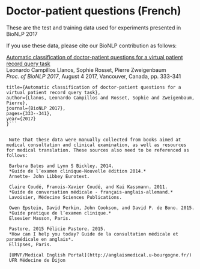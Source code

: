 # Doctor-patient questions (French)

These are the test and training data used for experiments presented in BioNLP 2017

If you use these data, please cite our BioNLP contribution as follows:

   [Automatic classification of doctor-patient questions for a virtual patient record query task](http://www.aclweb.org/anthology/W17-2343)  
Leonardo Campillos Llanos, Sophie Rosset, Pierre Zweigenbaum   
*Proc. of BioNLP 2017*, August 4 2017, Vancouver, Canada, pp. 333-341   

  ```@article{llanos2017automatic,   
  title={Automatic classification of doctor-patient questions for a virtual patient record query task},  
  author={Llanos, Leonardo Campillos and Rosset, Sophie and Zweigenbaum, Pierre},   
  journal={BioNLP 2017},   
  pages={333--341},   
  year={2017}   
}```


   Note that these data were manually collected from books aimed at medical consultation and clinical examination, as well as resources for medical translation. These sources also need to be referenced as follows: 

   Barbara Bates and Lynn S Bickley. 2014. 
   *Guide de l’examen clinique-Nouvelle édition 2014.*  
   Arnette- John Libbey Eurotext.
   
   Claire Coudé, Franois-Xavier Coudé, and Kai Kassmann. 2011. 
   *Guide de conversation médicale - français-anglais-allemand.* 
   Lavoisier, Médecine Sciences Publications.

   Owen Epstein, David Perkin, John Cookson, and David P. de Bono. 2015. 
   *Guide pratique de l’examen clinique.*  
   Elsevier Masson, Paris.
   
   Pastore, 2015 Félicie Pastore. 2015. 
   *How can I help you today? Guide de la consultation médicale et paramédicale en anglais*. 
   Ellipses, Paris.

   [UMVF/Medical English Portal](http://anglaismedical.u-bourgogne.fr/)
   UFR Médecine de Dijon
